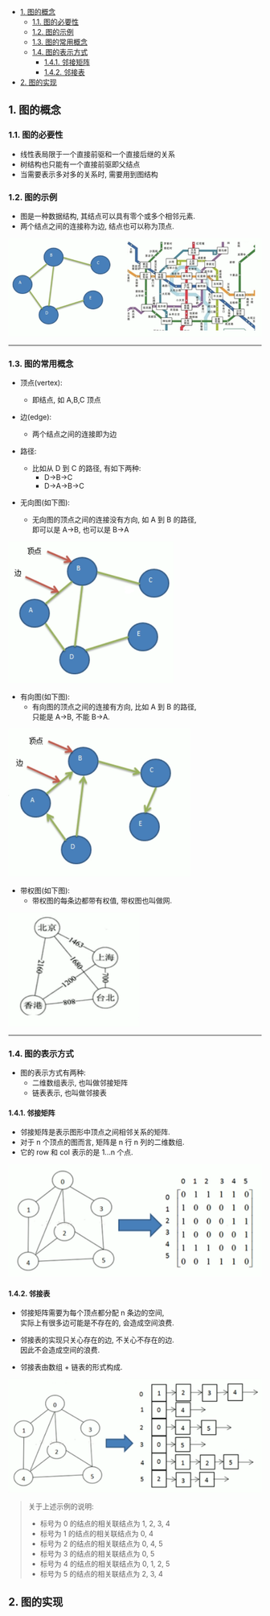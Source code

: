 <!-- TOC -->

- [1. 图的概念](#1-图的概念)
  - [1.1. 图的必要性](#11-图的必要性)
  - [1.2. 图的示例](#12-图的示例)
  - [1.3. 图的常用概念](#13-图的常用概念)
  - [1.4. 图的表示方式](#14-图的表示方式)
    - [1.4.1. 邻接矩阵](#141-邻接矩阵)
    - [1.4.2. 邻接表](#142-邻接表)
- [2. 图的实现](#2-图的实现)

<!-- /TOC -->

## 1. 图的概念

### 1.1. 图的必要性
- 线性表局限于一个直接前驱和一个直接后继的关系
- 树结构也只能有一个直接前驱即父结点
- 当需要表示多对多的关系时, 需要用到图结构

### 1.2. 图的示例
- 图是一种数据结构, 其结点可以具有零个或多个相邻元素.
- 两个结点之间的连接称为边, 结点也可以称为顶点.  

![sample](../99.images/2020-07-24-09-16-33.png)

****

### 1.3. 图的常用概念  
- 顶点(vertex):  
  - 即结点, 如 A,B,C 顶点

- 边(edge):  
  - 两个结点之间的连接即为边

- 路径:
  - 比如从 D 到 C 的路径, 有如下两种:  
    - D->B->C
    - D->A->B->C

- 无向图(如下图):  
  - 无向图的顶点之间的连接没有方向, 如 A 到 B 的路径,  
    即可以是 A->B, 也可以是 B->A

![pic1](../99.images/2020-07-24-09-29-19.png)

- 有向图(如下图):  
  - 有向图的顶点之间的连接有方向, 比如 A 到 B 的路径,  
    只能是 A->B, 不能 B->A.  

![pic2](../99.images/2020-07-24-09-41-29.png)

- 带权图(如下图):  
  - 带权图的每条边都带有权值, 带权图也叫做网.  

![pic3](../99.images/2020-07-24-09-45-24.png)

****

### 1.4. 图的表示方式
- 图的表示方式有两种:  
  - 二维数组表示, 也叫做邻接矩阵
  - 链表表示, 也叫做邻接表

#### 1.4.1. 邻接矩阵

- 邻接矩阵是表示图形中顶点之间相邻关系的矩阵.
- 对于 n 个顶点的图而言, 矩阵是 n 行 n 列的二维数组.  
- 它的 row 和 col 表示的是 1...n 个点.

![pic4](../99.images/2020-07-24-09-57-31.png)  

#### 1.4.2. 邻接表

- 邻接矩阵需要为每个顶点都分配 n 条边的空间,  
  实际上有很多边可能是不存在的, 会造成空间浪费.

- 邻接表的实现只关心存在的边, 不关心不存在的边.  
  因此不会造成空间的浪费.  

- 邻接表由数组 + 链表的形式构成.

![pic5](../99.images/2020-07-24-10-19-27.png)  

> 关于上述示例的说明: 
> - 标号为 0 的结点的相关联结点为 1, 2, 3, 4  
> - 标号为 1 的结点的相关联结点为 0, 4  
> - 标号为 2 的结点的相关联结点为 0, 4, 5  
> - 标号为 3 的结点的相关联结点为 0, 5  
> - 标号为 4 的结点的相关联结点为 0, 1, 2, 5
> - 标号为 5 的结点的相关联结点为 2, 3, 4


## 2. 图的实现